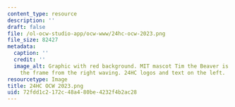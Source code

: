```yaml
---
content_type: resource
description: ''
draft: false
file: /ol-ocw-studio-app/ocw-www/24hc-ocw-2023.png
file_size: 82427
metadata:
  caption: ''
  credit: ''
  image_alt: Graphic with red background. MIT mascot Tim the Beaver is stepping into
    the frame from the right waving. 24HC logos and text on the left.
resourcetype: Image
title: 24HC OCW 2023.png
uid: 72fdd1c2-172c-48a4-80be-4232f4b2ac28
---
```

